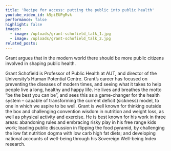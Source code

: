 ```yaml
---
title: 'Recipe for access: putting the public into public health'
youtube_video_id: k5piEUPgRvk
performance: false
highlight: false
images:
  - image: /uploads/grant-schofield_talk_1.jpg
  - image: /uploads/grant-schofield_talk_2.jpg
related_posts:
---
```


Grant argues that in the modern world there should be more public citizens involved in shaping public health.

Grant Schofield is Professor of Public Health at AUT, and director of the University’s Human Potential Centre. Grant’s career has focused on preventing the diseases of modern times, and seeing what it takes to help people live a long, healthy and happy life. He lives and breathes the motto “be the best you can be”, and sees this as a game-changer for the health system – capable of transforming the current deficit (sickness) model, to one in which we aspire to be well. Grant is well known for thinking outside the box and challenging convention wisdom in nutrition and weight loss, as well as physical activity and exercise. He is best known for his work in three areas: abandoning rules and embracing risky play in his free range kids work; leading public discussion in flipping the food pyramid, by challenging the low fat nutrition dogma with low carb high fat diets; and developing national accounts of well-being through his Sovereign Well-being Index research.